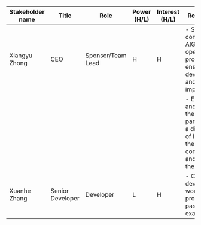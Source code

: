 | Stakeholder name | Title           | Role                | Power (H/L) | Interest (H/L) | Requirements                                                                                                                             | Communication    |
|------------------|-----------------|---------------------|-------------|----------------|------------------------------------------------------------------------------------------------------------------------------------------|-------------------|
| Xiangyu Zhong    | CEO             | Sponsor/Team Lead   | H           | H              | - Successfully complete the AIGC101 open-source project, ensuring its development and implementation.                                    | Weekly via email  |
|                  |                 |                     |             |                | - Encourage and facilitate the active participation of a diverse range of individuals in the construction and growth of the project.      |                   |
| Xuanhe Zhang     | Senior Developer | Developer           | L           | H              | - Complete the development work of the project and pass the examination.                                                                   | Weekly via email  |
